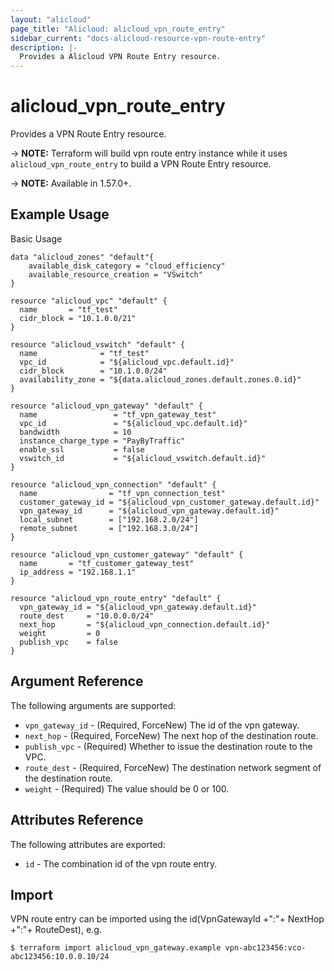 ```yaml
---
layout: "alicloud"
page_title: "Alicloud: alicloud_vpn_route_entry"
sidebar_current: "docs-alicloud-resource-vpn-route-entry"
description: |-
  Provides a Alicloud VPN Route Entry resource.
---
```


# alicloud\_vpn_route_entry

Provides a VPN Route Entry resource.

-> **NOTE:** Terraform will build vpn route entry instance while it uses `alicloud_vpn_route_entry` to build a VPN Route Entry resource.

-> **NOTE:** Available in 1.57.0+.

## Example Usage

Basic Usage

```
data "alicloud_zones" "default"{
	available_disk_category = "cloud_efficiency"
	available_resource_creation = "VSwitch"
}

resource "alicloud_vpc" "default" {
  name       = "tf_test"
  cidr_block = "10.1.0.0/21"
}

resource "alicloud_vswitch" "default" {
  name              = "tf_test"
  vpc_id            = "${alicloud_vpc.default.id}"
  cidr_block        = "10.1.0.0/24"
  availability_zone = "${data.alicloud_zones.default.zones.0.id}"
}

resource "alicloud_vpn_gateway" "default" {
  name                 = "tf_vpn_gateway_test"
  vpc_id               = "${alicloud_vpc.default.id}"
  bandwidth            = 10
  instance_charge_type = "PayByTraffic"
  enable_ssl           = false
  vswitch_id		   = "${alicloud_vswitch.default.id}"
}

resource "alicloud_vpn_connection" "default" {
  name                = "tf_vpn_connection_test"
  customer_gateway_id = "${alicloud_vpn_customer_gateway.default.id}"
  vpn_gateway_id      = "${alicloud_vpn_gateway.default.id}"
  local_subnet        = ["192.168.2.0/24"]
  remote_subnet       = ["192.168.3.0/24"]
}

resource "alicloud_vpn_customer_gateway" "default" {
  name       = "tf_customer_gateway_test"
  ip_address = "192.168.1.1"
}

resource "alicloud_vpn_route_entry" "default" {
  vpn_gateway_id = "${alicloud_vpn_gateway.default.id}"
  route_dest     = "10.0.0.0/24"
  next_hop       = "${alicloud_vpn_connection.default.id}"
  weight         = 0
  publish_vpc    = false
}
```
## Argument Reference

The following arguments are supported:

* `vpn_gateway_id` - (Required, ForceNew) The id of the vpn gateway.
* `next_hop` - (Required, ForceNew) The next hop of the destination route.
* `publish_vpc` - (Required) Whether to issue the destination route to the VPC.
* `route_dest` - (Required, ForceNew) The destination network segment of the destination route.
* `weight` - (Required) The value should be 0 or 100.

## Attributes Reference

The following attributes are exported:

* `id` - The combination id of the vpn route entry.

## Import

VPN route entry can be imported using the id(VpnGatewayId +":"+ NextHop +":"+ RouteDest), e.g.

```
$ terraform import alicloud_vpn_gateway.example vpn-abc123456:vco-abc123456:10.0.0.10/24
```